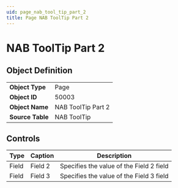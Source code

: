 ```yaml
---
uid: page_nab_tool_tip_part_2
title: Page NAB ToolTip Part 2
---
```

# NAB ToolTip Part 2

## Object Definition

<table>
<tr><td><b>Object Type</b></td><td>Page</td></tr>
<tr><td><b>Object ID</b></td><td>50003</td></tr>
<tr><td><b>Object Name</b></td><td>NAB ToolTip Part 2</td></tr>
<tr><td><b>Source Table</b></td><td>NAB ToolTip</td></tr>
</table>

## Controls

| Type | Caption | Description |
| ---- | ------- | ----------- |
| Field | Field 2 | Specifies the value of the Field 2 field |
| Field | Field 3 | Specifies the value of the Field 3 field |
